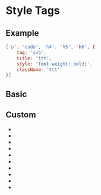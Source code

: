 # Style Tags

## Example

````js
['p', 'code', 'h4', 'h5', 'h6', {
    tag: 'sub',
    title: 'ttt',
    style: 'font-weight: bold;',
    className: 'ttt'
}]
````

## Basic

## Custom
-
-
-
-
-
-
-
-
-
- 